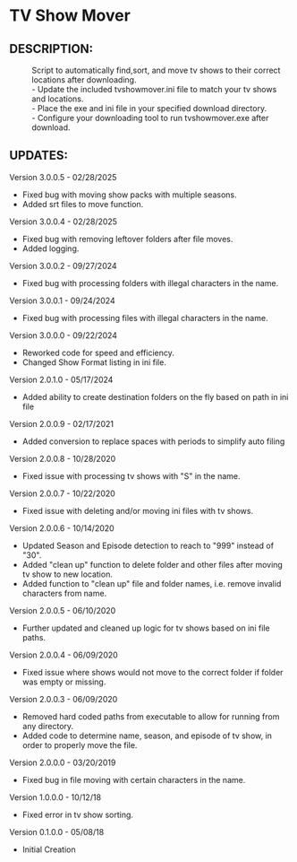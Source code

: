 <Alt-H1>TV Show Mover</Alt-H1>
===========================
  <Alt-H2>DESCRIPTION:</Alt-H2>
---------------------------------------
<dl>
  <dd>Script to automatically find,sort, and move tv shows to their correct locations after downloading.</dd>
  <dd> - Update the included tvshowmover.ini file to match your tv shows and locations.</dd>
  <dd> - Place the exe and ini file in your specified download directory.</dd>
  <dd> - Configure your downloading tool to run tvshowmover.exe after download.</dd>

</dl>

  <Alt-H2>UPDATES:</Alt-H2>
---------------------------------------
<dl>

Version 3.0.0.5 - 02/28/2025
- Fixed bug with moving show packs with multiple seasons.
- Added srt files to move function.

Version 3.0.0.4 - 02/28/2025
- Fixed bug with removing leftover folders after file moves.
- Added logging.

Version 3.0.0.2 - 09/27/2024
- Fixed bug with processing folders with illegal characters in the name.

Version 3.0.0.1 - 09/24/2024
- Fixed bug with processing files with illegal characters in the name.

Version 3.0.0.0 - 09/22/2024 
- Reworked code for speed and efficiency.
- Changed Show Format listing in ini file.

Version 2.0.1.0 - 05/17/2024 
- Added ability to create destination folders on the fly based on path in ini file

Version 2.0.0.9 - 02/17/2021 
- Added conversion to replace spaces with periods to simplify auto filing

Version 2.0.0.8 - 10/28/2020 
- Fixed issue with processing tv shows with "S" in the name.

Version 2.0.0.7 - 10/22/2020 
- Fixed issue with deleting and/or moving ini files with tv shows.

Version 2.0.0.6 - 10/14/2020 
- Updated Season and Episode detection to reach to "999" instead of "30".
- Added "clean up" function to delete folder and other files after moving tv show to new location.
- Added function to "clean up" file and folder names, i.e. remove invalid characters from name.

Version 2.0.0.5 - 06/10/2020 
- Further updated and cleaned up logic for tv shows based on ini file paths.

Version 2.0.0.4 - 06/09/2020 
- Fixed issue where shows would not move to the correct folder if folder was empty or missing.

Version 2.0.0.3 - 06/09/2020 
- Removed hard coded paths from executable to allow for running from any directory.
- Added code to determine name, season, and episode of tv show, in order to properly move the file.

Version 2.0.0.0 - 03/20/2019 
- Fixed bug in file moving with certain characters in the name.

Version 1.0.0.0 - 10/12/18 
- Fixed error in tv show sorting.

Version 0.1.0.0 - 05/08/18 
- Initial Creation

</dl>
